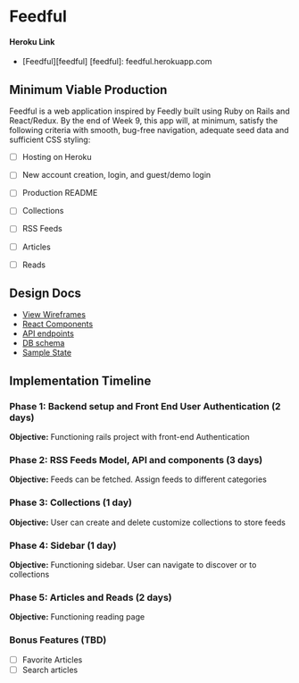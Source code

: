 # Feedful


#### Heroku Link
* [Feedful][feedful]
[feedful]: feedful.herokuapp.com


## Minimum Viable Production
Feedful is a web application inspired by Feedly built using Ruby on Rails
and React/Redux. By the end of Week 9, this app will, at minimum, satisfy
the following criteria with smooth, bug-free navigation, adequate seed data
and sufficient CSS styling:

- [ ] Hosting on Heroku
- [ ] New account creation, login, and guest/demo login
- [ ] Production README
- [ ] Collections
- [ ] RSS Feeds
- [ ] Articles
- [ ] Reads


## Design Docs
* [View Wireframes][wireframes]
* [React Components][components]
* [API endpoints][api-endpoints]
* [DB schema][schema]
* [Sample State][sample-state]

[wireframes]: ./wireframes
[components]: ./component-hierarchy.md
[sample-state]: ./sample-state.md
[api-endpoints]: ./api-endpoints.md
[schema]: ./schema.md


## Implementation Timeline

### Phase 1: Backend setup and Front End User Authentication (2 days)

**Objective:** Functioning rails project with front-end Authentication

### Phase 2: RSS Feeds Model, API and components (3 days)

**Objective:** Feeds can be fetched. Assign feeds to different categories

### Phase 3: Collections (1 day)

**Objective:** User can create and delete customize collections to store feeds

### Phase 4: Sidebar (1 day)

**Objective:** Functioning sidebar. User can navigate to discover or to collections

### Phase 5: Articles and Reads (2 days)

**Objective:** Functioning reading page

### Bonus Features (TBD)
- [ ] Favorite Articles
- [ ] Search articles
